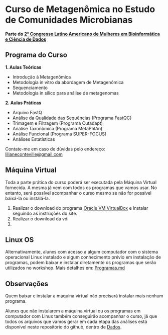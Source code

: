 <h1>Curso de Metagenômica no Estudo de Comunidades Microbianas</h1>

**Parte do [2° Congresso Latino Americano de Mulheres em Bioinformática e Ciência de Dados](https://wbds.la/conferences/2WBDSLAC/index.html)**

<h2>Programa do Curso</h2>

**1. Aulas Teóricas**
  - Introdução à Metagenômica
  - Metodologia in vitro da abordagem de Metagenômica
  - Sequenciamento
  - Metodologia in silico para análise de metagenomas
  
**2. Aulas Práticas**
  - Arquivo FastQ
  - Análise da Qualidade das Sequências (Programa FastQC)
  - Trimagem e Filtragem (Programa Cutadapt)
  - Análise Taxonômica (Programa MetaPhlAn)
  - Análise Funcional (Programa SUPER-FOCUS)
  - Análises Estatísticas
  
Contate-me em caso de dúvidas pelo endereço: lilianeconteville@gmail.com

<h2>Máquina Virtual</h2>

Toda a parte prática do curso poderá ser executada pela Máquina Virtual fornecida. A mesma já vem com todos os programas que vamos usar. No entanto, será possível acompanhar o curso mesmo se não for possível baixá-la ou instalá-la.

1. Realizar o download do programa [Oracle VM VirtualBox](https://www.virtualbox.org/wiki/Downloads) e Instalar seguindo as instruções do site.
2. Realizar o download da vdi 
3. 


<h2>Linux OS</h2>

Alternativamente, alunxs com acesso a algum computador com o sistema operacional Linux instalado e algum conhecimento prévio em instalação de programas, podem baixar e instalar diretamente os programas que serão utilizados no workshop. Mais detalhes em: [Programas.md](./Programas.md)

<h2>Observações</h2>

Quem baixar e instalar a máquina virtual não precisará instalar mais nenhum programa.

Alunxs que não instalarem a máquina virtual ou os programas em computador com Linux também conseguirão acompanhar o curso, já que todos os arquivos que vamos gerar em cada etapa das análises está disponível neste repositório do github, dentro de [Dados](./Dados).
